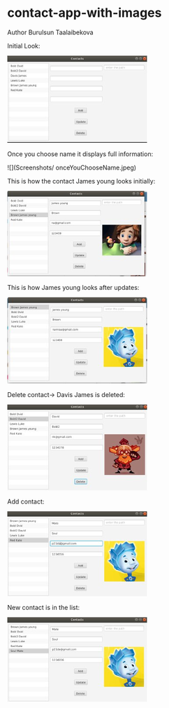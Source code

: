 # contact-app-with-images


Author Burulsun Taalaibekova

Initial Look:

![](Screenshots/initialLook.jpeg)

Once you choose name it displays full information:

![](Screenshots/ onceYouChooseName.jpeg)

This is how the contact James young looks initially:


![](Screenshots/JamesYoungInitial.jpeg )



This is how James young looks after updates:

![](Screenshots/JamesYoungUpdated.jpeg )

Delete contact-> Davis James is deleted:

![](Screenshots/DavisDeleted.jpeg)


Add contact:

![](Screenshots/SoulMateAdd.jpeg)

New contact is in the list:


![](Screenshots/SoulMateIntheList.jpeg )
